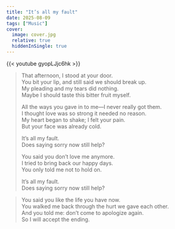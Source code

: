 ```yaml
---
title: "It’s all my fault"
date: 2025-08-09
tags: ["Music"]
cover:  
  image: cover.jpg  
  relative: true
  hiddenInSingle: true
---   
```


{{< youtube gyopLJjc6hk >}}

> That afternoon, I stood at your door.  
> You bit your lip, and still said we should break up.  
> My pleading and my tears did nothing.  
> Maybe I should taste this bitter fruit myself.  
> 
> All the ways you gave in to me—I never really got them.  
> I thought love was so strong it needed no reason.  
> My heart began to shake; I felt your pain.  
> But your face was already cold.  
> 
> It’s all my fault.  
> Does saying sorry now still help?  
> 
> You said you don’t love me anymore.  
I tried to bring back our happy days.  
You only told me not to hold on.  
> 
> It’s all my fault.  
> Does saying sorry now still help?  

> You said you like the life you have now.  
> You walked me back through the hurt we gave each other.  
> And you told me: don’t come to apologize again.  
> So I will accept the ending.      

